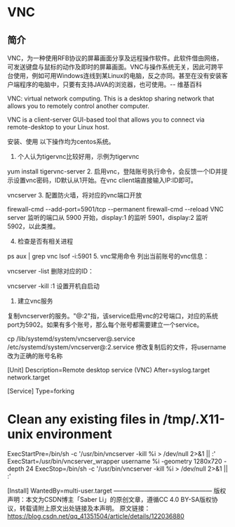 # VNC

## 简介

VNC，为一种使用RFB协议的屏幕画面分享及远程操作软件。此软件借由网络，可发送键盘与鼠标的动作及即时的屏幕画面。VNC与操作系统无关，因此可跨平台使用，例如可用Windows连线到某Linux的电脑，反之亦同。甚至在没有安装客户端程序的电脑中，只要有支持JAVA的浏览器，也可使用。-- 维基百科

VNC: virtual network computing. This is a desktop sharing network that allows you to remotely control another computer.

VNC is a client-server GUI-based tool that allows you to connect via remote-desktop to your  Linux  host.

安装、使用
以下操作均为centos系统。

1. 个人认为tigervnc比较好用，示例为tigervnc

yum install tigervnc-server
2. 启用vnc，登陆账号执行命令，会反馈一个ID并提示设置vnc密码，ID默认从1开始。在vnc client端直接输入IP:ID即可。

vncserver
3. 配置防火墙，将对应的vnc端口开放

firewall-cmd --add-port=5901/tcp --permanent
firewall-cmd --reload
VNC server 监听的端口从 5900 开始，display:1 的监听 5901，display:2 监听 5902，以此类推。

 4. 检查是否有相关进程

ps aux | grep vnc
lsof -i:5901
5. vnc常用命令
列出当前账号的vnc信息：

vncserver -list
删除对应的ID：

vncserver -kill :1
设置开机自启动
1. 建立vnc服务

复制vncserver的服务。"@:2"指，该service启用vnc的2号端口，对应的系统port为5902。如果有多个账号，那么每个账号都需要建立一个service。

cp /lib/systemd/system/vncserver@.service /etc/systemd/system/vncserver@:2.service
修改复制后的文件，将username改为正确的账号名称

  [Unit]
  Description=Remote desktop service (VNC)
  After=syslog.target network.target

  [Service]
  Type=forking

  # Clean any existing files in /tmp/.X11-unix environment
  ExecStartPre=/bin/sh -c '/usr/bin/vncserver -kill %i > /dev/null 2>&1 || :'
  ExecStart=/usr/bin/vncserver_wrapper username %i -geometry 1280x720 -depth 24
  ExecStop=/bin/sh -c '/usr/bin/vncserver -kill %i > /dev/null 2>&1 || :'

  [Install]
  WantedBy=multi-user.target
————————————————
版权声明：本文为CSDN博主「Saber Li」的原创文章，遵循CC 4.0 BY-SA版权协议，转载请附上原文出处链接及本声明。
原文链接：https://blog.csdn.net/qq_41351504/article/details/122036880